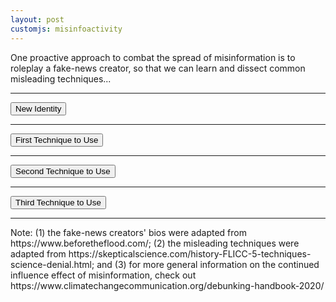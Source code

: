 ```yaml
---
layout: post
customjs: misinfoactivity
---
```

<html>
<body>
<p>
One proactive approach to combat the spread of misinformation is to roleplay a fake-news creator, so that we can learn and dissect common misleading techniques...
</p>
  <hr size="10" width="100%">  
  <div id ="CharDisplay">
    <!-- Chararacter Information -->
  </div>
  <button onclick="newChar()">New Identity</button>

  <script src="misinfoactivity.js"></script>
  
<hr size="10" width="100%">  
  <div id ="techniqueDisplayA">
    <!-- Technique Information -->
  </div>
  <button onclick="newTechniqueA()">First Technique to Use</button>
    <hr size="10" width="100%">  
  <div id ="techniqueDisplayB">
    <!-- Technique Information -->
  </div>
  <button onclick="newTechniqueB()">Second Technique to Use</button>
    <hr size="10" width="100%">  
  <div id ="techniqueDisplayC">
    <!-- Technique Information -->
  </div>
  <button onclick="newTechniqueC()">Third Technique to Use</button>
  <script src="misinfoactivity.js"></script>
    <hr size="10" width="100%">  
<p> Note: (1) the fake-news creators' bios were adapted from https://www.beforetheflood.com/; (2) the misleading techniques were adapted from https://skepticalscience.com/history-FLICC-5-techniques-science-denial.html; and (3) for more general information on the continued influence effect of misinformation, check out https://www.climatechangecommunication.org/debunking-handbook-2020/
  </p>
</body>
</html>
